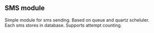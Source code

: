 ## SMS module


Simple module for sms sending. Based on queue and quartz scheluler. <br/>
Each sms stores in database. Supports attempt counting. 

  
